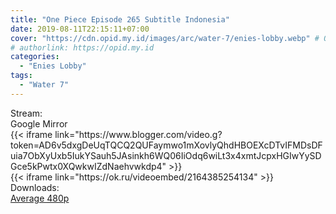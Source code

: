 ```yaml
---
title: "One Piece Episode 265 Subtitle Indonesia"
date: 2019-08-11T22:15:11+07:00
cover: "https://cdn.opid.my.id/images/arc/water-7/enies-lobby.webp" # Optional, cover
# authorlink: https://opid.my.id
categories:
  - "Enies Lobby"
tags:
  - "Water 7"
---
```

<div class="ui menu violet borderless inverted">
  <div class="header item active">
        Stream:
    </div>
  <a class="active item" data-tab="google">
    <i class="google drive icon"></i> Google
  </a>
  <a class="item nounderline" data-tab="mirror">
    <i class="odnoklassniki icon"></i> Mirror
  </a>
</div>
<div class="ui bottom attached tab segment active" style="border:0 !important;" data-tab="google">
 {{< iframe link="https://www.blogger.com/video.g?token=AD6v5dxgDeUqTQCQ2QUFaymwo1mXovlyQhdHBOEXcDTvIFMDsDFuia7ObXyUxb5IukYSauh5JAsinkh6WQ06IiOdq6wiLt3x4xmtJcpxHGIwYySDGce5kPwtx0XQwkwIZdNaehvwkdp4" >}}
</div>
<div class="ui bottom attached tab segment" style="border:0 !important;" data-tab="mirror">
{{< iframe link="https://ok.ru/videoembed/2164385254134" >}}
</div>
<div class="ui menu violet borderless inverted">
  <div class="header item active">
        Downloads:
    </div>
  <a class="item nounderline" href="https://ouo.io/byJWvqh" target="_blank" rel="dofollow"><i class="google drive icon"></i>
    Average 480p</a>
</div>